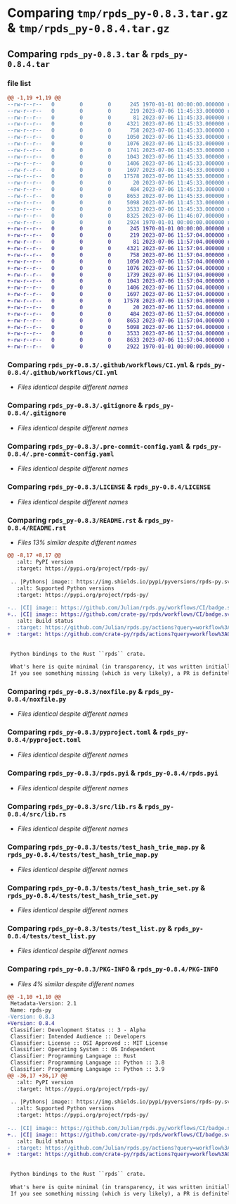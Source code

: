 # Comparing `tmp/rpds_py-0.8.3.tar.gz` & `tmp/rpds_py-0.8.4.tar.gz`

## Comparing `rpds_py-0.8.3.tar` & `rpds_py-0.8.4.tar`

### file list

```diff
@@ -1,19 +1,19 @@
--rw-r--r--   0        0        0      245 1970-01-01 00:00:00.000000 rpds_py-0.8.3/Cargo.toml
--rw-r--r--   0        0        0      219 2023-07-06 11:45:33.000000 rpds_py-0.8.3/.github/dependabot.yml
--rw-r--r--   0        0        0       81 2023-07-06 11:45:33.000000 rpds_py-0.8.3/.github/release.yml
--rw-r--r--   0        0        0     4321 2023-07-06 11:45:33.000000 rpds_py-0.8.3/.github/workflows/CI.yml
--rw-r--r--   0        0        0      758 2023-07-06 11:45:33.000000 rpds_py-0.8.3/.gitignore
--rw-r--r--   0        0        0     1050 2023-07-06 11:45:33.000000 rpds_py-0.8.3/.pre-commit-config.yaml
--rw-r--r--   0        0        0     1076 2023-07-06 11:45:33.000000 rpds_py-0.8.3/LICENSE
--rw-r--r--   0        0        0     1741 2023-07-06 11:45:33.000000 rpds_py-0.8.3/README.rst
--rw-r--r--   0        0        0     1043 2023-07-06 11:45:33.000000 rpds_py-0.8.3/noxfile.py
--rw-r--r--   0        0        0     1406 2023-07-06 11:45:33.000000 rpds_py-0.8.3/pyproject.toml
--rw-r--r--   0        0        0     1697 2023-07-06 11:45:33.000000 rpds_py-0.8.3/rpds.pyi
--rw-r--r--   0        0        0    17578 2023-07-06 11:45:33.000000 rpds_py-0.8.3/src/lib.rs
--rw-r--r--   0        0        0       20 2023-07-06 11:45:33.000000 rpds_py-0.8.3/tests/requirements.in
--rw-r--r--   0        0        0      484 2023-07-06 11:45:33.000000 rpds_py-0.8.3/tests/requirements.txt
--rw-r--r--   0        0        0     8653 2023-07-06 11:45:33.000000 rpds_py-0.8.3/tests/test_hash_trie_map.py
--rw-r--r--   0        0        0     5098 2023-07-06 11:45:33.000000 rpds_py-0.8.3/tests/test_hash_trie_set.py
--rw-r--r--   0        0        0     3533 2023-07-06 11:45:33.000000 rpds_py-0.8.3/tests/test_list.py
--rw-r--r--   0        0        0     8325 2023-07-06 11:46:07.000000 rpds_py-0.8.3/Cargo.lock
--rw-r--r--   0        0        0     2924 1970-01-01 00:00:00.000000 rpds_py-0.8.3/PKG-INFO
+-rw-r--r--   0        0        0      245 1970-01-01 00:00:00.000000 rpds_py-0.8.4/Cargo.toml
+-rw-r--r--   0        0        0      219 2023-07-06 11:57:04.000000 rpds_py-0.8.4/.github/dependabot.yml
+-rw-r--r--   0        0        0       81 2023-07-06 11:57:04.000000 rpds_py-0.8.4/.github/release.yml
+-rw-r--r--   0        0        0     4321 2023-07-06 11:57:04.000000 rpds_py-0.8.4/.github/workflows/CI.yml
+-rw-r--r--   0        0        0      758 2023-07-06 11:57:04.000000 rpds_py-0.8.4/.gitignore
+-rw-r--r--   0        0        0     1050 2023-07-06 11:57:04.000000 rpds_py-0.8.4/.pre-commit-config.yaml
+-rw-r--r--   0        0        0     1076 2023-07-06 11:57:04.000000 rpds_py-0.8.4/LICENSE
+-rw-r--r--   0        0        0     1739 2023-07-06 11:57:04.000000 rpds_py-0.8.4/README.rst
+-rw-r--r--   0        0        0     1043 2023-07-06 11:57:04.000000 rpds_py-0.8.4/noxfile.py
+-rw-r--r--   0        0        0     1406 2023-07-06 11:57:04.000000 rpds_py-0.8.4/pyproject.toml
+-rw-r--r--   0        0        0     1697 2023-07-06 11:57:04.000000 rpds_py-0.8.4/rpds.pyi
+-rw-r--r--   0        0        0    17578 2023-07-06 11:57:04.000000 rpds_py-0.8.4/src/lib.rs
+-rw-r--r--   0        0        0       20 2023-07-06 11:57:04.000000 rpds_py-0.8.4/tests/requirements.in
+-rw-r--r--   0        0        0      484 2023-07-06 11:57:04.000000 rpds_py-0.8.4/tests/requirements.txt
+-rw-r--r--   0        0        0     8653 2023-07-06 11:57:04.000000 rpds_py-0.8.4/tests/test_hash_trie_map.py
+-rw-r--r--   0        0        0     5098 2023-07-06 11:57:04.000000 rpds_py-0.8.4/tests/test_hash_trie_set.py
+-rw-r--r--   0        0        0     3533 2023-07-06 11:57:04.000000 rpds_py-0.8.4/tests/test_list.py
+-rw-r--r--   0        0        0     8633 2023-07-06 11:57:04.000000 rpds_py-0.8.4/Cargo.lock
+-rw-r--r--   0        0        0     2922 1970-01-01 00:00:00.000000 rpds_py-0.8.4/PKG-INFO
```

### Comparing `rpds_py-0.8.3/.github/workflows/CI.yml` & `rpds_py-0.8.4/.github/workflows/CI.yml`

 * *Files identical despite different names*

### Comparing `rpds_py-0.8.3/.gitignore` & `rpds_py-0.8.4/.gitignore`

 * *Files identical despite different names*

### Comparing `rpds_py-0.8.3/.pre-commit-config.yaml` & `rpds_py-0.8.4/.pre-commit-config.yaml`

 * *Files identical despite different names*

### Comparing `rpds_py-0.8.3/LICENSE` & `rpds_py-0.8.4/LICENSE`

 * *Files identical despite different names*

### Comparing `rpds_py-0.8.3/README.rst` & `rpds_py-0.8.4/README.rst`

 * *Files 13% similar despite different names*

```diff
@@ -8,17 +8,17 @@
   :alt: PyPI version
   :target: https://pypi.org/project/rpds-py/
 
 .. |Pythons| image:: https://img.shields.io/pypi/pyversions/rpds-py.svg
   :alt: Supported Python versions
   :target: https://pypi.org/project/rpds-py/
 
-.. |CI| image:: https://github.com/Julian/rpds.py/workflows/CI/badge.svg
+.. |CI| image:: https://github.com/crate-py/rpds/workflows/CI/badge.svg
   :alt: Build status
-  :target: https://github.com/Julian/rpds.py/actions?query=workflow%3ACI
+  :target: https://github.com/crate-py/rpds/actions?query=workflow%3ACI
 
 
 Python bindings to the Rust ``rpds`` crate.
 
 What's here is quite minimal (in transparency, it was written initially to support replacing ``pyrsistent`` in the `referencing library <https://github.com/python-jsonschema/referencing>`_).
 If you see something missing (which is very likely), a PR is definitely welcome to add it.
```

### Comparing `rpds_py-0.8.3/noxfile.py` & `rpds_py-0.8.4/noxfile.py`

 * *Files identical despite different names*

### Comparing `rpds_py-0.8.3/pyproject.toml` & `rpds_py-0.8.4/pyproject.toml`

 * *Files identical despite different names*

### Comparing `rpds_py-0.8.3/rpds.pyi` & `rpds_py-0.8.4/rpds.pyi`

 * *Files identical despite different names*

### Comparing `rpds_py-0.8.3/src/lib.rs` & `rpds_py-0.8.4/src/lib.rs`

 * *Files identical despite different names*

### Comparing `rpds_py-0.8.3/tests/test_hash_trie_map.py` & `rpds_py-0.8.4/tests/test_hash_trie_map.py`

 * *Files identical despite different names*

### Comparing `rpds_py-0.8.3/tests/test_hash_trie_set.py` & `rpds_py-0.8.4/tests/test_hash_trie_set.py`

 * *Files identical despite different names*

### Comparing `rpds_py-0.8.3/tests/test_list.py` & `rpds_py-0.8.4/tests/test_list.py`

 * *Files identical despite different names*

### Comparing `rpds_py-0.8.3/PKG-INFO` & `rpds_py-0.8.4/PKG-INFO`

 * *Files 4% similar despite different names*

```diff
@@ -1,10 +1,10 @@
 Metadata-Version: 2.1
 Name: rpds-py
-Version: 0.8.3
+Version: 0.8.4
 Classifier: Development Status :: 3 - Alpha
 Classifier: Intended Audience :: Developers
 Classifier: License :: OSI Approved :: MIT License
 Classifier: Operating System :: OS Independent
 Classifier: Programming Language :: Rust
 Classifier: Programming Language :: Python :: 3.8
 Classifier: Programming Language :: Python :: 3.9
@@ -36,17 +36,17 @@
   :alt: PyPI version
   :target: https://pypi.org/project/rpds-py/
 
 .. |Pythons| image:: https://img.shields.io/pypi/pyversions/rpds-py.svg
   :alt: Supported Python versions
   :target: https://pypi.org/project/rpds-py/
 
-.. |CI| image:: https://github.com/Julian/rpds.py/workflows/CI/badge.svg
+.. |CI| image:: https://github.com/crate-py/rpds/workflows/CI/badge.svg
   :alt: Build status
-  :target: https://github.com/Julian/rpds.py/actions?query=workflow%3ACI
+  :target: https://github.com/crate-py/rpds/actions?query=workflow%3ACI
 
 
 Python bindings to the Rust ``rpds`` crate.
 
 What's here is quite minimal (in transparency, it was written initially to support replacing ``pyrsistent`` in the `referencing library <https://github.com/python-jsonschema/referencing>`_).
 If you see something missing (which is very likely), a PR is definitely welcome to add it.
```

